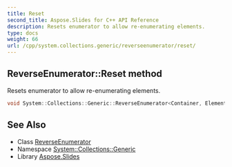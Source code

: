 ```yaml
---
title: Reset
second_title: Aspose.Slides for C++ API Reference
description: Resets enumerator to allow re-enumerating elements.
type: docs
weight: 66
url: /cpp/system.collections.generic/reverseenumerator/reset/
---
```

## ReverseEnumerator::Reset method


Resets enumerator to allow re-enumerating elements.

```cpp
void System::Collections::Generic::ReverseEnumerator<Container, Element>::Reset() override
```

## See Also

* Class [ReverseEnumerator](../)
* Namespace [System::Collections::Generic](../../)
* Library [Aspose.Slides](../../../)
